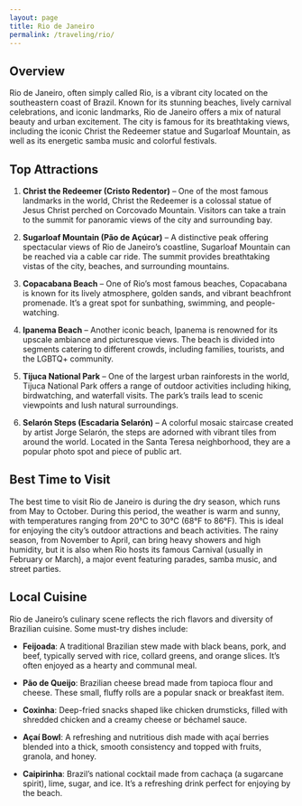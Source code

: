 ```yaml
---
layout: page
title: Rio de Janeiro
permalink: /traveling/rio/
---
```

<style>
.page-header {
    background-image: url('https://github.com/user-attachments/assets/05a2276b-5978-4f36-b452-2a93ee7644e5');
    background-size: cover; /* Ensures the image covers the entire header */
    background-position: center; /* Centers the image */
    height: 300px; /* Adjust the height as necessary */
    display: flex;
    align-items: center;
    justify-content: center;
    color: white; /* Adjust text color */
    text-shadow: 2px 2px 4px rgba(0, 0, 0, 0.7); /* Optional shadow for text readability */
}
</style>
## Overview
Rio de Janeiro, often simply called Rio, is a vibrant city located on the southeastern coast of Brazil. Known for its stunning beaches, lively carnival celebrations, and iconic landmarks, Rio de Janeiro offers a mix of natural beauty and urban excitement. The city is famous for its breathtaking views, including the iconic Christ the Redeemer statue and Sugarloaf Mountain, as well as its energetic samba music and colorful festivals.

## Top Attractions
1. **Christ the Redeemer (Cristo Redentor)** – One of the most famous landmarks in the world, Christ the Redeemer is a colossal statue of Jesus Christ perched on Corcovado Mountain. Visitors can take a train to the summit for panoramic views of the city and surrounding bay.

2. **Sugarloaf Mountain (Pão de Açúcar)** – A distinctive peak offering spectacular views of Rio de Janeiro’s coastline, Sugarloaf Mountain can be reached via a cable car ride. The summit provides breathtaking vistas of the city, beaches, and surrounding mountains.

3. **Copacabana Beach** – One of Rio’s most famous beaches, Copacabana is known for its lively atmosphere, golden sands, and vibrant beachfront promenade. It’s a great spot for sunbathing, swimming, and people-watching.

4. **Ipanema Beach** – Another iconic beach, Ipanema is renowned for its upscale ambiance and picturesque views. The beach is divided into segments catering to different crowds, including families, tourists, and the LGBTQ+ community.

5. **Tijuca National Park** – One of the largest urban rainforests in the world, Tijuca National Park offers a range of outdoor activities including hiking, birdwatching, and waterfall visits. The park’s trails lead to scenic viewpoints and lush natural surroundings.

6. **Selarón Steps (Escadaria Selarón)** – A colorful mosaic staircase created by artist Jorge Selarón, the steps are adorned with vibrant tiles from around the world. Located in the Santa Teresa neighborhood, they are a popular photo spot and piece of public art.

## Best Time to Visit
The best time to visit Rio de Janeiro is during the dry season, which runs from May to October. During this period, the weather is warm and sunny, with temperatures ranging from 20°C to 30°C (68°F to 86°F). This is ideal for enjoying the city’s outdoor attractions and beach activities. The rainy season, from November to April, can bring heavy showers and high humidity, but it is also when Rio hosts its famous Carnival (usually in February or March), a major event featuring parades, samba music, and street parties.

## Local Cuisine
Rio de Janeiro’s culinary scene reflects the rich flavors and diversity of Brazilian cuisine. Some must-try dishes include:

- **Feijoada**: A traditional Brazilian stew made with black beans, pork, and beef, typically served with rice, collard greens, and orange slices. It’s often enjoyed as a hearty and communal meal.

- **Pão de Queijo**: Brazilian cheese bread made from tapioca flour and cheese. These small, fluffy rolls are a popular snack or breakfast item.

- **Coxinha**: Deep-fried snacks shaped like chicken drumsticks, filled with shredded chicken and a creamy cheese or béchamel sauce.

- **Açaí Bowl**: A refreshing and nutritious dish made with açaí berries blended into a thick, smooth consistency and topped with fruits, granola, and honey.

- **Caipirinha**: Brazil’s national cocktail made from cachaça (a sugarcane spirit), lime, sugar, and ice. It’s a refreshing drink perfect for enjoying by the beach.

